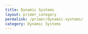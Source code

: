 ```yaml
---
title: Dynamic Systems
layout: primer_category
permalink: /primer/dynamic-systems/
category: Dynamic Systems
---
```

